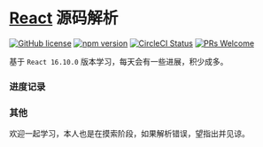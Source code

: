 # [React](https://reactjs.org/) 源码解析 
 
 [![GitHub license](https://img.shields.io/badge/license-MIT-blue.svg)](https://github.com/facebook/react/blob/master/LICENSE) [![npm version](https://img.shields.io/npm/v/react.svg?style=flat)](https://www.npmjs.com/package/react) [![CircleCI Status](https://circleci.com/gh/facebook/react.svg?style=shield&circle-token=:circle-token)](https://circleci.com/gh/facebook/react) [![PRs Welcome](https://img.shields.io/badge/PRs-welcome-brightgreen.svg)](https://reactjs.org/docs/how-to-contribute.html#your-first-pull-request)

基于 `React 16.10.0` 版本学习，每天会有一些进展，积少成多。

### 进度记录

### 其他

欢迎一起学习，本人也是在摸索阶段，如果解析错误，望指出并见谅。